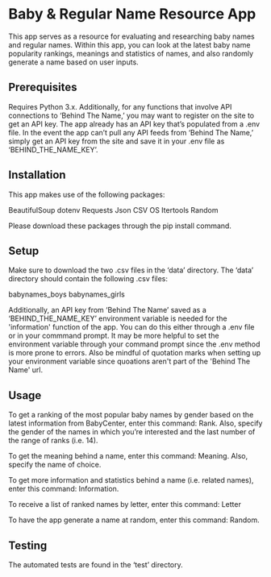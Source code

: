 # Baby & Regular Name Resource App

This app serves as a resource for evaluating and researching baby names and regular names. Within this app, you can look at the latest baby name popularity rankings, meanings and statistics of names, and also randomly generate a name based on user inputs.

## Prerequisites

Requires Python 3.x. Additionally, for any functions that involve API connections to ‘Behind The Name,’ you may want to register on the site to get an API key. The app already has an API key that’s populated from a .env file. In the event the app can’t pull any API feeds from ‘Behind The Name,’ simply get an API key from the site and save it in your .env file as ‘BEHIND_THE_NAME_KEY’.

## Installation

This app makes use of the following packages:

BeautifulSoup
dotenv
Requests
Json
CSV
OS
Itertools
Random

Please download these packages through the pip install command.

## Setup

Make sure to download the two .csv files in the ‘data’ directory. The ‘data’ directory should contain the following .csv files:

babynames_boys
babynames_girls

Additionally, an API key from ‘Behind The Name’ saved as a ‘BEHIND_THE_NAME_KEY’ environment variable is needed for the 'information' function of the app. You can do this either through a .env file or in your commmand prompt. It may be more helpful to set the environment variable through your command prompt since the .env method is more prone to errors. Also be mindful of quotation marks when setting up your environment variable since quoations aren't part of the 'Behind The Name' url.

## Usage

To get a ranking of the most popular baby names by gender based on the latest information from BabyCenter, enter this command: Rank. Also, specify the gender of the names in which you’re interested and the last number of the range of ranks (i.e. 14).

To get the meaning behind a name, enter this command: Meaning. Also, specify the name of choice.

To get more information and statistics behind a name (i.e. related names), enter this command: Information.

To receive a list of ranked names by letter, enter this command: Letter

To have the app generate a name at random, enter this command: Random.

## Testing

The automated tests are found in the ‘test’ directory.


